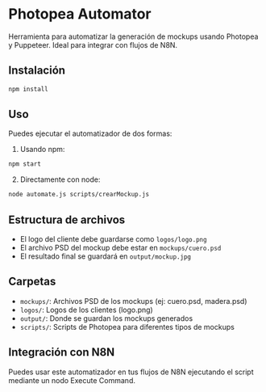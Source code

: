 # Photopea Automator

Herramienta para automatizar la generación de mockups usando Photopea y Puppeteer. Ideal para integrar con flujos de N8N.

## Instalación

```bash
npm install
```

## Uso

Puedes ejecutar el automatizador de dos formas:

1. Usando npm:
```bash
npm start
```

2. Directamente con node:
```bash
node automate.js scripts/crearMockup.js
```

## Estructura de archivos

- El logo del cliente debe guardarse como `logos/logo.png`
- El archivo PSD del mockup debe estar en `mockups/cuero.psd`
- El resultado final se guardará en `output/mockup.jpg`

## Carpetas

- `mockups/`: Archivos PSD de los mockups (ej: cuero.psd, madera.psd)
- `logos/`: Logos de los clientes (logo.png)
- `output/`: Donde se guardan los mockups generados
- `scripts/`: Scripts de Photopea para diferentes tipos de mockups

## Integración con N8N

Puedes usar este automatizador en tus flujos de N8N ejecutando el script mediante un nodo Execute Command.